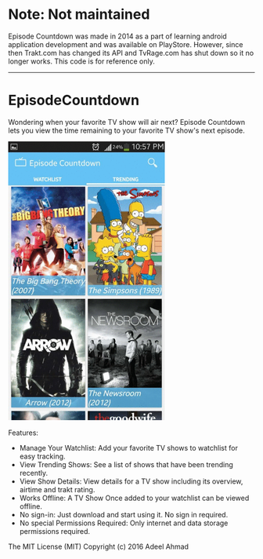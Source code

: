 # Note: Not maintained
Episode Countdown was made in 2014 as a part of learning android application development and was available on PlayStore. 
However, since then Trakt.com has changed its API and TvRage.com has shut down so it no longer works.
This code is for reference only.

------

# EpisodeCountdown
Wondering when your favorite TV show will air next? Episode Countdown lets you view the time remaining to your favorite TV show's next episode.

<img src="https://raw.githubusercontent.com/aadeel/EpisodeCountdown/master/s3_screenshots.gif" width="320" height="568" />

Features:
- Manage Your Watchlist: Add your favorite TV shows to watchlist for easy tracking. 
- View Trending Shows: See a list of shows that have been trending recently.
- View Show Details: View details for a TV show including its overview, airtime and trakt rating. 
- Works Offline: A TV Show Once added to your watchlist can be viewed offline. 
- No sign-in: Just download and start using it. No sign in required.
- No special Permissions Required: Only internet and data storage permissions required.

The MIT License (MIT)
Copyright (c) 2016 Adeel Ahmad
